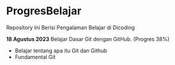 # ProgresBelajar
Repository Ini Berisi Pengalaman Belajar di Dicoding

**18 Agustus 2023**
Belajar Dasar Git dengan GitHub. (Progres 38%)
* Belajar tentang apa itu Git dan Github
* Fundamental Git
